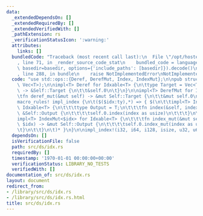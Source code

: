 ```yaml
---
data:
  _extendedDependsOn: []
  _extendedRequiredBy: []
  _extendedVerifiedWith: []
  _pathExtension: rs
  _verificationStatusIcon: ':warning:'
  attributes:
    links: []
  bundledCode: "Traceback (most recent call last):\n  File \"/opt/hostedtoolcache/Python/3.9.1/x64/lib/python3.9/site-packages/onlinejudge_verify/documentation/build.py\"\
    , line 71, in _render_source_code_stat\n    bundled_code = language.bundle(stat.path,\
    \ basedir=basedir, options={'include_paths': [basedir]}).decode()\n  File \"/opt/hostedtoolcache/Python/3.9.1/x64/lib/python3.9/site-packages/onlinejudge_verify/languages/rust.py\"\
    , line 288, in bundle\n    raise NotImplementedError\nNotImplementedError\n"
  code: "use std::ops::{Deref, DerefMut, Index, IndexMut};\n\npub struct Idxable<T>(pub\
    \ Vec<T>);\n\nimpl<T> Deref for Idxable<T> {\n\ttype Target = Vec<T>;\n\tfn deref(&self)\
    \ -> &Self::Target {\n\t\t&self.0\n\t}\n}\n\nimpl<T> DerefMut for Idxable<T> {\n\
    \tfn deref_mut(&mut self) -> &mut Self::Target {\n\t\t&mut self.0\n\t}\n}\n\n\
    macro_rules! impl_index {\n\t($($idx:ty),*) => { $(\n\t\timpl<T> Index<$idx> for\
    \ Idxable<T> {\n\t\t\ttype Output = T;\n\t\t\tfn index(&self, index: $idx) ->\
    \ &Self::Output {\n\t\t\t\tself.0.index(index as usize)\n\t\t\t}\n\t\t}\n\t\t\
    impl<T> IndexMut<$idx> for Idxable<T> {\n\t\t\tfn index_mut(&mut self, index:\
    \ $idx) -> &mut Self::Output {\n\t\t\t\tself.0.index_mut(index as usize)\n\t\t\
    \t}\n\t\t}\n\t)* }\n}\n\nimpl_index!(i32, i64, i128, isize, u32, u64, u128, usize);\n"
  dependsOn: []
  isVerificationFile: false
  path: src/ds/idx.rs
  requiredBy: []
  timestamp: '1970-01-01 00:00:00+00:00'
  verificationStatus: LIBRARY_NO_TESTS
  verifiedWith: []
documentation_of: src/ds/idx.rs
layout: document
redirect_from:
- /library/src/ds/idx.rs
- /library/src/ds/idx.rs.html
title: src/ds/idx.rs
---
```

